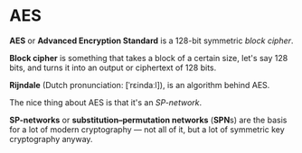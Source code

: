 # AES

**AES** or **Advanced Encryption Standard** is a 128-bit symmetric *block cipher*.

**Block cipher** is something that takes a block of a certain size, let's say 128 bits, and turns it into an output or ciphertext of 128 bits.

**Rijndale** (Dutch pronunciation: [ˈrɛindaːl]), is an algorithm behind AES.

The nice thing about AES is that it's an *SP-network*.

**SP-networks** or **substitution–permutation networks** (**SPN**s) are the basis for a lot of modern cryptography — not all of it, but a lot of symmetric key cryptography anyway.
